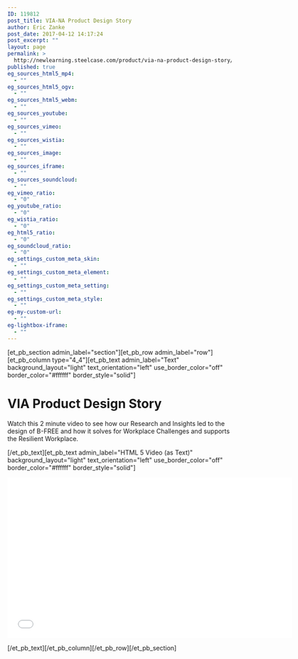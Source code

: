 ```yaml
---
ID: 119812
post_title: VIA-NA Product Design Story
author: Eric Zanke
post_date: 2017-04-12 14:17:24
post_excerpt: ""
layout: page
permalink: >
  http://newlearning.steelcase.com/product/via-na-product-design-story/
published: true
eg_sources_html5_mp4:
  - ""
eg_sources_html5_ogv:
  - ""
eg_sources_html5_webm:
  - ""
eg_sources_youtube:
  - ""
eg_sources_vimeo:
  - ""
eg_sources_wistia:
  - ""
eg_sources_image:
  - ""
eg_sources_iframe:
  - ""
eg_sources_soundcloud:
  - ""
eg_vimeo_ratio:
  - "0"
eg_youtube_ratio:
  - "0"
eg_wistia_ratio:
  - "0"
eg_html5_ratio:
  - "0"
eg_soundcloud_ratio:
  - "0"
eg_settings_custom_meta_skin:
  - ""
eg_settings_custom_meta_element:
  - ""
eg_settings_custom_meta_setting:
  - ""
eg_settings_custom_meta_style:
  - ""
eg-my-custom-url:
  - ""
eg-lightbox-iframe:
  - ""
---
```

[et_pb_section admin_label="section"][et_pb_row admin_label="row"][et_pb_column type="4_4"][et_pb_text admin_label="Text" background_layout="light" text_orientation="left" use_border_color="off" border_color="#ffffff" border_style="solid"]

<h1>VIA Product Design Story</h1>
Watch this 2 minute video to see how our Research and Insights led to the design of B-FREE and how it solves for Workplace Challenges and supports the Resilient Workplace.

[/et_pb_text][et_pb_text admin_label="HTML 5 Video (as Text)" background_layout="light" text_orientation="left" use_border_color="off" border_color="#ffffff" border_style="solid"]

<iframe src="//embed.widencdn.net/video/steelcase/3ksao1mhxe?u=kaetkh" width="640" height="360" frameborder="0" webkitallowfullscreen mozallowfullscreen allowfullscreen allowtransparency="true" scrolling="no" ></iframe>

[/et_pb_text][/et_pb_column][/et_pb_row][/et_pb_section]